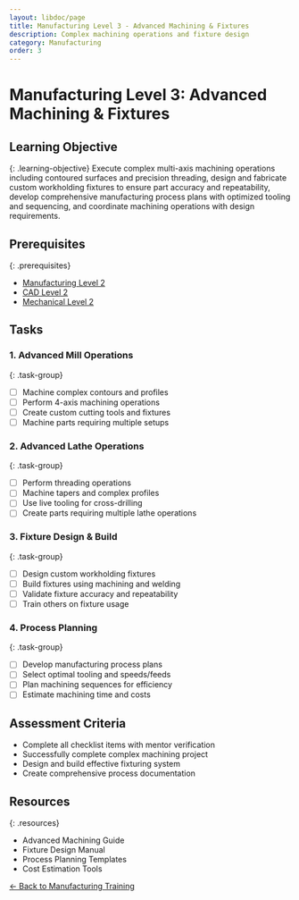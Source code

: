 ```yaml
---
layout: libdoc/page
title: Manufacturing Level 3 - Advanced Machining & Fixtures
description: Complex machining operations and fixture design
category: Manufacturing
order: 3
---
```


# Manufacturing Level 3: Advanced Machining & Fixtures

## Learning Objective
{: .learning-objective}
Execute complex multi-axis machining operations including contoured surfaces and precision threading, design and fabricate custom workholding fixtures to ensure part accuracy and repeatability, develop comprehensive manufacturing process plans with optimized tooling and sequencing, and coordinate machining operations with design requirements.

## Prerequisites
{: .prerequisites}
- [Manufacturing Level 2](../manufacturing/level-2)
- [CAD Level 2](../cad/level-2)
- [Mechanical Level 2](../mechanical/level-2)

## Tasks

### 1. Advanced Mill Operations
{: .task-group}
- [ ] Machine complex contours and profiles
- [ ] Perform 4-axis machining operations
- [ ] Create custom cutting tools and fixtures
- [ ] Machine parts requiring multiple setups

### 2. Advanced Lathe Operations
{: .task-group}
- [ ] Perform threading operations
- [ ] Machine tapers and complex profiles
- [ ] Use live tooling for cross-drilling
- [ ] Create parts requiring multiple lathe operations

### 3. Fixture Design & Build
{: .task-group}
- [ ] Design custom workholding fixtures
- [ ] Build fixtures using machining and welding
- [ ] Validate fixture accuracy and repeatability
- [ ] Train others on fixture usage

### 4. Process Planning
{: .task-group}
- [ ] Develop manufacturing process plans
- [ ] Select optimal tooling and speeds/feeds
- [ ] Plan machining sequences for efficiency
- [ ] Estimate machining time and costs

## Assessment Criteria
- Complete all checklist items with mentor verification
- Successfully complete complex machining project
- Design and build effective fixturing system
- Create comprehensive process documentation

## Resources
{: .resources}
- Advanced Machining Guide
- Fixture Design Manual
- Process Planning Templates
- Cost Estimation Tools

[← Back to Manufacturing Training](../)